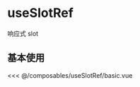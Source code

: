 # useSlotRef

响应式 slot

## 基本使用

<ClientOnly>
<basic></basic>
</ClientOnly>

<<< @/composables/useSlotRef/basic.vue

<script setup>
import basic from 'docs/composables/useSlotRef/basic.vue'
</script>
